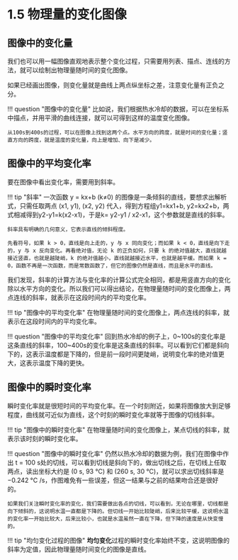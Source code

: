 # 1.5 物理量的变化图像

## 图像中的变化量

我们也可以用一幅图像直观地表示整个变化过程，只需要用列表、描点、连线的方法，就可以绘制出物理量随时间的变化图像。

如果已经画出图像，则变化量就是曲线上两点纵坐标之差，注意变化量有正负之分。

!!! question "图像中的变化量"
    比如说，我们根据热水冷却的数据，可以在坐标系中描点，并用平滑的曲线连接，就可以可得到这样的温度变化图像。

    从100s到400s的过程，可以在图像上找到这两个点。水平方向的跨度，就是时间的变化量；竖直方向的跨度，就是温度的变化量，向上是增加、向下是减少。

## 图像中的平均变化率

要在图像中看出变化率，需要用到斜率。

!!! tip "斜率"
    一次函数 y = kx+b (k≠0) 的图像是一条倾斜的直线，要想求出解析式，只需任取两点 (x1, y1), (x2, y2) 代入，得到方程组y1=kx1+b, y2=kx2+b，两式相减得到y2-y1=k(x2-x1)，于是k= y2-y1 / x2-x1，这个参数就是直线的斜率。

    斜率具有明确的几何意义，它表示直线的倾斜程度。
    
    先看符号，如果 k > 0，直线是向上走的，y 与 x 同向变化；而如果 k < 0，直线是向下走的，y 与 x 反向变化。再看绝对值，无论 k 的正负如何，只要 k 的绝对值越大，直线就越接近竖直，也就是越陡峭，k 的绝对值越小，直线就越接近水平，也就是越平缓。而如果 k = 0，函数不再是一次函数，而是常数函数了，但它的图像仍然是直线，而且是水平的直线。

我们发现，斜率的计算方法与变化率的计算公式完全相同，都是用竖直方向的变化除以水平方向的变化。所以我们可以得出结论，在物理量随时间的变化图像上，两点连线的斜率，就表示在这段时间内的平均变化率。

!!! tip "图像中的平均变化率"
    在物理量随时间的变化图像上，两点连线的斜率，就表示在这段时间内的平均变化率。

!!! question "图像中的平均变化率"
    回到热水冷却的例子上，0~100s的变化率是这条直线的斜率，100~400s的变化率是这条直线的斜率。可以看到它们都是斜向下的，这表示温度都是下降的，但是前一段时间更陡峭，说明变化率的绝对值更大，这表示温度下降的更快。

## 图像中的瞬时变化率

瞬时变化率就是很短时间的平均变化率。在一个时刻附近，如果将图像放大到足够程度，曲线就可近似为直线，这个时刻的瞬时变化率就等于图像的切线斜率。

!!! tip "图像中的瞬时变化率"
    在物理量随时间的变化图像上，某点切线的斜率，就表示该时刻的瞬时变化率。

!!! question "图像中的瞬时变化率"
    仍然以热水冷却的数据为例，我们在图像中作出 t = 100 s处的切线，可以看到切线是斜向下的，做出切线之后，在切线上任取两点，读出坐标大约是 (0 s, 93 °C) 和 (260 s, 30 °C)，就可以求出切线斜率是−0.242 °C /s，作图难免有一些误差，但这一结果与之前的结果吻合还是很好的。

    如果我们关注瞬时变化率的变化，我们需要做出各点的切线，可以看到，无论在哪里，切线都是向下倾斜的，这说明水温一直都是下降的。但切线一开始比较陡峭，后来比较平缓，这说明水温的变化率一开始比较大，后来比较小，也就是水温虽然一直在下降，但下降的速度是从快变慢的。

!!! tip "均匀变化过程的图像"
    **均匀变化**过程的瞬时变化率始终不变，这说明图像的斜率为定值，因此物理量随时间变化的图像是直线。

